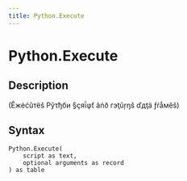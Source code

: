 ```yaml
---
title: Python.Execute
---
```


# Python.Execute


## Description

(Êжėćûтёš Ρўτђби §çяΐφť âńð гэţûŗŋŝ ďдţä ƒŕǻмĕŝ)


## Syntax

```powerquery
Python.Execute(
    script as text,
    optional arguments as record
) as table
```



